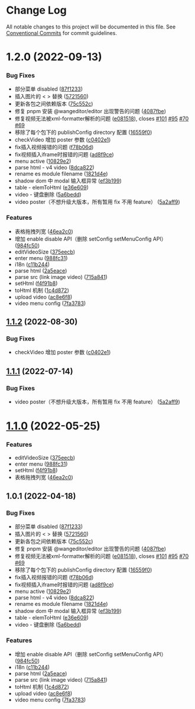 # Change Log

All notable changes to this project will be documented in this file.
See [Conventional Commits](https://conventionalcommits.org) for commit guidelines.

# 1.2.0 (2022-09-13)


### Bug Fixes

* 部分菜单 disabled ([87f1233](https://github.com/tometh/Editor/commit/87f12332a087072406c1988dc5cef2eae8335375))
* 插入图片的 < > 替换 ([5721560](https://github.com/tometh/Editor/commit/57215609ada8b9d15f5505d1ba52e49707b5b183))
* 更新各包之间依赖版本 ([75c552c](https://github.com/tometh/Editor/commit/75c552cc8ed54765bebb86a7ec5329a7fc79e85f))
* 修复 pnpm 安装 @wangeditor/editor 出现警告的问题 ([4087fbe](https://github.com/tometh/Editor/commit/4087fbee01c76bdd55e747a5e86c5e4a8d6a8353))
* 修复视频无法被xml-formatter解析的问题 ([e081518](https://github.com/tometh/Editor/commit/e08151863628e0241fe4a3d5858cda4c8ea57949)), closes [#101](https://github.com/tometh/Editor/issues/101) [#95](https://github.com/tometh/Editor/issues/95) [#70](https://github.com/tometh/Editor/issues/70) [#69](https://github.com/tometh/Editor/issues/69)
* 移除了每个包下的 publishConfig directory 配置 ([16559f0](https://github.com/tometh/Editor/commit/16559f052545c111318be760e64291a521bdcc65))
* checkVideo 增加 poster 参数 ([c0402e1](https://github.com/tometh/Editor/commit/c0402e155470233d256e037d863dab74c026b7f6))
* fix插入视频报错的问题 ([f78b06d](https://github.com/tometh/Editor/commit/f78b06d7f75c288f306f04fbfec1dfeb1332a861))
* fix视频插入iframe时报错的问题 ([ad8f9ce](https://github.com/tometh/Editor/commit/ad8f9cea0f7eae1cb0bc51dba64585be05dfda2f))
* menu active ([10829e2](https://github.com/tometh/Editor/commit/10829e2e9e1d864d4900821ee3d5fa516b8cca2a))
* parse html - v4 video ([8dca822](https://github.com/tometh/Editor/commit/8dca822f9f1b52fd71dd6e17f0954d6aa016324b))
* rename es module filename ([1821d4e](https://github.com/tometh/Editor/commit/1821d4eef49e64efcb41b848849ca7a5e6472044))
* shadow dom 中 modal 输入框异常 ([ef3b199](https://github.com/tometh/Editor/commit/ef3b199a3e74c6b8ba61ed781e1aa13a1c5acfde))
* table - elemToHtml ([e36e609](https://github.com/tometh/Editor/commit/e36e6092ef721723169afc8bf0560a47ac9f4dfc))
* video - 键盘删除 ([5a6bedd](https://github.com/tometh/Editor/commit/5a6bedd80fa0d758270731f62115637ad7f313d0))
* video poster（不想升级大版本，所有暂用 fix 不用 feature） ([5a2aff9](https://github.com/tometh/Editor/commit/5a2aff92bc23f240bd249a7294874940cfc9f717))


### Features

* 表格拖拽列宽 ([46ea2c0](https://github.com/tometh/Editor/commit/46ea2c0f831b03ebca5fddfd59d682fed0b3476e))
* 增加 enable disable API（删除 setConfig setMenuConfig API） ([984fc50](https://github.com/tometh/Editor/commit/984fc50520061fc34ea08f4136bdeb93dee46564))
* editVideoSize ([375eecb](https://github.com/tometh/Editor/commit/375eecba826eac681268c55c47bcd922f7157d63))
* enter menu ([988fc31](https://github.com/tometh/Editor/commit/988fc31f31de3d37dffbf54abb784cceb8e6118d))
* i18n ([c11b244](https://github.com/tometh/Editor/commit/c11b2440f91b99d40bca18b675c66a22b6e160c9))
* parse html ([2a5eace](https://github.com/tometh/Editor/commit/2a5eace00f33cded50b68e8164748ec2480213fd))
* parse src (link image video) ([715a841](https://github.com/tometh/Editor/commit/715a841fc6c730ee2b448a1799a07ce778128aad))
* setHtml ([f4f91b8](https://github.com/tometh/Editor/commit/f4f91b883298091e3679ca6b206ae0d796003772))
* toHtml 机制 ([1c4d872](https://github.com/tometh/Editor/commit/1c4d8729f84aaab6a448f23064b34a20596305e9))
* upload video ([ac8e6f8](https://github.com/tometh/Editor/commit/ac8e6f8b5258e593714676a6f6be359ba525833c))
* video menu config ([7fa3783](https://github.com/tometh/Editor/commit/7fa3783c42aa83f7d53c8be34be3c8b7c8a64754))





## [1.1.2](https://github.com/tometh/Editor/compare/@wangeditor/video-module@1.1.1...@wangeditor/video-module@1.1.2) (2022-08-30)


### Bug Fixes

* checkVideo 增加 poster 参数 ([c0402e1](https://github.com/tometh/Editor/commit/c0402e155470233d256e037d863dab74c026b7f6))





## [1.1.1](https://github.com/tometh/Editor/compare/@wangeditor/video-module@1.1.0...@wangeditor/video-module@1.1.1) (2022-07-14)


### Bug Fixes

* video poster（不想升级大版本，所有暂用 fix 不用 feature） ([5a2aff9](https://github.com/tometh/Editor/commit/5a2aff92bc23f240bd249a7294874940cfc9f717))





# [1.1.0](https://github.com/tometh/Editor/compare/@wangeditor/video-module@1.0.1...@wangeditor/video-module@1.1.0) (2022-05-25)


### Features

* editVideoSize ([375eecb](https://github.com/tometh/Editor/commit/375eecba826eac681268c55c47bcd922f7157d63))
* enter menu ([988fc31](https://github.com/tometh/Editor/commit/988fc31f31de3d37dffbf54abb784cceb8e6118d))
* setHtml ([f4f91b8](https://github.com/tometh/Editor/commit/f4f91b883298091e3679ca6b206ae0d796003772))
* 表格拖拽列宽 ([46ea2c0](https://github.com/tometh/Editor/commit/46ea2c0f831b03ebca5fddfd59d682fed0b3476e))





## 1.0.1 (2022-04-18)


### Bug Fixes

* 部分菜单 disabled ([87f1233](https://github.com/tometh/Editor/commit/87f12332a087072406c1988dc5cef2eae8335375))
* 插入图片的 < > 替换 ([5721560](https://github.com/tometh/Editor/commit/57215609ada8b9d15f5505d1ba52e49707b5b183))
* 更新各包之间依赖版本 ([75c552c](https://github.com/tometh/Editor/commit/75c552cc8ed54765bebb86a7ec5329a7fc79e85f))
* 修复 pnpm 安装 @wangeditor/editor 出现警告的问题 ([4087fbe](https://github.com/tometh/Editor/commit/4087fbee01c76bdd55e747a5e86c5e4a8d6a8353))
* 修复视频无法被xml-formatter解析的问题 ([e081518](https://github.com/tometh/Editor/commit/e08151863628e0241fe4a3d5858cda4c8ea57949)), closes [#101](https://github.com/tometh/Editor/issues/101) [#95](https://github.com/tometh/Editor/issues/95) [#70](https://github.com/tometh/Editor/issues/70) [#69](https://github.com/tometh/Editor/issues/69)
* 移除了每个包下的 publishConfig directory 配置 ([16559f0](https://github.com/tometh/Editor/commit/16559f052545c111318be760e64291a521bdcc65))
* fix插入视频报错的问题 ([f78b06d](https://github.com/tometh/Editor/commit/f78b06d7f75c288f306f04fbfec1dfeb1332a861))
* fix视频插入iframe时报错的问题 ([ad8f9ce](https://github.com/tometh/Editor/commit/ad8f9cea0f7eae1cb0bc51dba64585be05dfda2f))
* menu active ([10829e2](https://github.com/tometh/Editor/commit/10829e2e9e1d864d4900821ee3d5fa516b8cca2a))
* parse html - v4 video ([8dca822](https://github.com/tometh/Editor/commit/8dca822f9f1b52fd71dd6e17f0954d6aa016324b))
* rename es module filename ([1821d4e](https://github.com/tometh/Editor/commit/1821d4eef49e64efcb41b848849ca7a5e6472044))
* shadow dom 中 modal 输入框异常 ([ef3b199](https://github.com/tometh/Editor/commit/ef3b199a3e74c6b8ba61ed781e1aa13a1c5acfde))
* table - elemToHtml ([e36e609](https://github.com/tometh/Editor/commit/e36e6092ef721723169afc8bf0560a47ac9f4dfc))
* video - 键盘删除 ([5a6bedd](https://github.com/tometh/Editor/commit/5a6bedd80fa0d758270731f62115637ad7f313d0))


### Features

* 增加 enable disable API（删除 setConfig setMenuConfig API） ([984fc50](https://github.com/tometh/Editor/commit/984fc50520061fc34ea08f4136bdeb93dee46564))
* i18n ([c11b244](https://github.com/tometh/Editor/commit/c11b2440f91b99d40bca18b675c66a22b6e160c9))
* parse html ([2a5eace](https://github.com/tometh/Editor/commit/2a5eace00f33cded50b68e8164748ec2480213fd))
* parse src (link image video) ([715a841](https://github.com/tometh/Editor/commit/715a841fc6c730ee2b448a1799a07ce778128aad))
* toHtml 机制 ([1c4d872](https://github.com/tometh/Editor/commit/1c4d8729f84aaab6a448f23064b34a20596305e9))
* upload video ([ac8e6f8](https://github.com/tometh/Editor/commit/ac8e6f8b5258e593714676a6f6be359ba525833c))
* video menu config ([7fa3783](https://github.com/tometh/Editor/commit/7fa3783c42aa83f7d53c8be34be3c8b7c8a64754))
